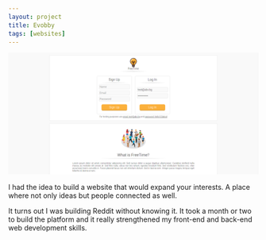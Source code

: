 ```yaml
---
layout: project
title: Evobby
tags: [websites]
---
```


![image tooltip here](/assets/images/evobby.png)

<p>I had the idea to build a website that would expand your interests. A place where not only ideas but people connected as well.</p>

<p>It turns out I was building Reddit without knowing it. It took a month or two to build the platform and it really strengthened my front-end and back-end web development skills.</p>